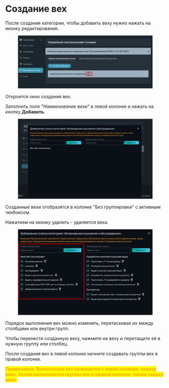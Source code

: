 # Создание вех

После создания категории, чтобы добавить веху нужно нажать на иконку редактирования.

<figure><img src="../../../.gitbook/assets/image (61).png" alt=""><figcaption></figcaption></figure>

Откроется окно создания вех.

Заполнить поле "_Наименование вехи_"  в левой колонке и нажать на кнопку **Добавить**.

<figure><img src="../../../.gitbook/assets/image (59).png" alt=""><figcaption></figcaption></figure>

Созданные вехи отобразятся в колонке "Без группировки" с активным чекбоксом.

Нажатием на иконку удалить - удаляется веха.

<figure><img src="../../../.gitbook/assets/image (1896).png" alt=""><figcaption></figcaption></figure>

Порядок выполнения вех можно изменять, перетаскивая их между столбцами или внутри групп.

Чтобы перенести созданную веху, нажмите на веху и перетащите её в нужную группу или столбец.

После создания вех в левой колонке начните создавать группы вех в правой колонке.

<mark style="color:orange;">**Примечание.**</mark><mark style="color:orange;">**&#x20;**</mark><mark style="color:orange;">**Выполнение вех начинается с левой колонки, сверху вниз. Затем выполняются группы вех в правой колонке, также сверху вниз.**</mark>
